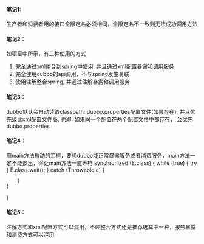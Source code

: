#### 笔记1:
生产者和消费者用的接口全限定名必须相同，全限定名不一致则无法成功调用方法


#### 笔记2：
如项目中所示，有三种使用的方式
1. 完全通过xml整合到spring中使用, 并且通过xml配置暴露和调用服务
2. 完全使用dubbo的api调用，不与spring发生关联
3. 使用注解整合spring, 并通过注解暴露和调用服务

#### 笔记3：
dubbo默认会自动读取classpath: dubbo.properties配置文件(如果存在), 
并且优先级比xml配置文件高, 也即: 如果同一个配置在两个配置文件中都存在，
会优先dubbo.properties

#### 笔记4：
用main方法启动的工程，要想dubbo能正常暴露服务或者消费服务，main方法一定不能退出，得让main方法一直等待
synchronized (E.class) {
	while (true) {
		try {
			E.class.wait();
		} catch (Throwable e) {

		}
	}
}

#### 笔记5：
注解方式和xml配置方式可以混用，不过整合方式还是推荐选其中一种，服务暴露和消费方式可以混用